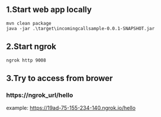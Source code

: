 ## 1.Start web app locally
```dotnetcli
mvn clean package
java -jar .\target\incomingcallsample-0.0.1-SNAPSHOT.jar
```

## 2.Start ngrok
```dotnetcli
ngrok http 9008
```

## 3.Try to access from brower
### https://ngrok_url/hello

example:
https://19ad-75-155-234-140.ngrok.io/hello
